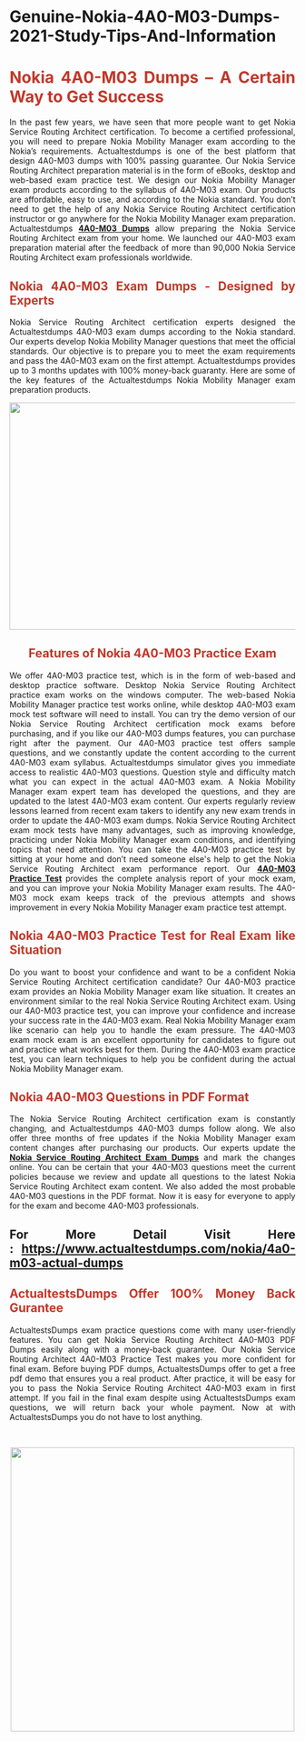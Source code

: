 # Genuine-Nokia-4A0-M03-Dumps-2021-Study-Tips-And-Information
<h1 style="text-align: justify;"><span style="color:#c0392b;"><strong>Nokia 4A0-M03 Dumps – A Certain Way to Get Success</strong></span></h1>

<p style="text-align: justify;">In the past few years, we have seen that more people want to get Nokia Service Routing Architect certification. To become a certified professional, you will need to prepare Nokia Mobility Manager exam according to the Nokia’s requirements. Actualtestdumps is one of the best platform that design 4A0-M03 dumps with 100% passing guarantee. Our Nokia Service Routing Architect preparation material is in the form of eBooks, desktop and web-based exam practice test. We design our Nokia Mobility Manager exam products according to the syllabus of 4A0-M03 exam. Our products are affordable, easy to use, and according to the Nokia standard. You don’t need to get the help of any Nokia Service Routing Architect certification instructor or go anywhere for the Nokia Mobility Manager exam preparation. Actualtestdumps <strong><a href="https://www.actualtestdumps.com/nokia/4a0-m03-actual-dumps">4A0-M03 Dumps</a></strong> allow preparing the Nokia Service Routing Architect exam from your home. We launched our 4A0-M03 exam preparation material after the feedback of more than 90,000 Nokia Service Routing Architect exam professionals worldwide.</p>

<h2 style="text-align: justify;"><span style="color:#c0392b;"><strong>Nokia 4A0-M03 Exam Dumps - Designed by Experts</strong></span></h2>

<p style="text-align: justify;">Nokia Service Routing Architect certification experts designed the Actualtestdumps 4A0-M03 exam dumps according to the Nokia standard. Our experts develop Nokia Mobility Manager questions that meet the official standards. Our objective is to prepare you to meet the exam requirements and pass the 4A0-M03 exam on the first attempt. Actualtestdumps provides up to 3 months updates with 100% money-back guaranty. Here are some of the key features of the Actualtestdumps Nokia Mobility Manager exam preparation products.</p>

<p style="text-align: center;"><a href="https://www.actualtestdumps.com/nokia/4a0-m03-actual-dumps"><img alt="" src="https://i.imgur.com/3skVhPL.png" style="width: 700px; height: 400px;" /></a></p>

<h2 style="text-align: center;"><span style="color:#c0392b;"><strong>Features of Nokia 4A0-M03 Practice Exam</strong></span></h2>

<p style="text-align: justify;">We offer 4A0-M03 practice test, which is in the form of web-based and desktop practice software. Desktop Nokia Service Routing Architect practice exam works on the windows computer. The web-based Nokia Mobility Manager practice test works online, while desktop 4A0-M03 exam mock test software will need to install. You can try the demo version of our Nokia Service Routing Architect certification mock exams before purchasing, and if you like our 4A0-M03 dumps features, you can purchase right after the payment. Our 4A0-M03 practice test offers sample questions, and we constantly update the content according to the current 4A0-M03 exam syllabus. Actualtestdumps simulator gives you immediate access to realistic 4A0-M03 questions. Question style and difficulty match what you can expect in the actual 4A0-M03 exam. A Nokia Mobility Manager exam expert team has developed the questions, and they are updated to the latest 4A0-M03 exam content. Our experts regularly review lessons learned from recent exam takers to identify any new exam trends in order to update the 4A0-M03 exam dumps. Nokia Service Routing Architect exam mock tests have many advantages, such as improving knowledge, practicing under Nokia Mobility Manager exam conditions, and identifying topics that need attention. You can take the 4A0-M03 practice test by sitting at your home and don’t need someone else's help to get the Nokia Service Routing Architect exam performance report. Our <strong><a href="https://www.actualtestdumps.com/nokia/4a0-m03-actual-dumps">4A0-M03 Practice Test</a></strong> provides the complete analysis report of your mock exam, and you can improve your Nokia Mobility Manager exam results. The 4A0-M03 mock exam keeps track of the previous attempts and shows improvement in every Nokia Mobility Manager exam practice test attempt.</p>

<h2 style="text-align: justify;"><span style="color:#c0392b;"><strong>Nokia 4A0-M03 Practice Test for Real Exam like Situation</strong></span></h2>

<p style="text-align: justify;">Do you want to boost your confidence and want to be a confident Nokia Service Routing Architect certification candidate? Our 4A0-M03 practice exam provides an Nokia Mobility Manager exam like situation. It creates an environment similar to the real Nokia Service Routing Architect exam. Using our 4A0-M03 practice test, you can improve your confidence and increase your success rate in the 4A0-M03 exam. Real Nokia Mobility Manager exam like scenario can help you to handle the exam pressure. The 4A0-M03 exam mock exam is an excellent opportunity for candidates to figure out and practice what works best for them. During the 4A0-M03 exam practice test, you can learn techniques to help you be confident during the actual Nokia Mobility Manager exam.</p>

<h2 style="text-align: justify;"><span style="color:#c0392b;"><strong>Nokia 4A0-M03 Questions in PDF Format</strong></span></h2>

<p style="text-align: justify;">The Nokia Service Routing Architect certification exam is constantly changing, and Actualtestdumps 4A0-M03 dumps follow along. We also offer three months of free updates if the Nokia Mobility Manager exam content changes after purchasing our products. Our experts update the <strong><a href="https://www.actualtestdumps.com/nokia/nokia-service-routing-architect-exam-dumps.html">Nokia Service Routing Architect Exam Dumps</a></strong> and mark the changes online. You can be certain that your 4A0-M03 questions meet the current policies because we review and update all questions to the latest Nokia Service Routing Architect exam content. We also added the most probable 4A0-M03 questions in the PDF format. Now it is easy for everyone to apply for the exam and become 4A0-M03 professionals.</p>

<h2 style="text-align: justify;"><strong>For More Detail Visit Here : <a href="https://www.actualtestdumps.com/nokia/4a0-m03-actual-dumps">https://www.actualtestdumps.com/nokia/4a0-m03-actual-dumps</a></strong></h2>

<h2 style="text-align: justify;"><span style="color:#c0392b;"><strong>ActualtestsDumps Offer 100% Money Back Gurantee</strong></span></h2>

<p style="text-align: justify;">ActualtestsDumps exam practice questions come with many user-friendly features. You can get Nokia Service Routing Architect 4A0-M03 PDF Dumps easily along with a money-back guarantee. Our Nokia Service Routing Architect 4A0-M03 Practice Test makes you more confident for final exam. Before buying PDF dumps, ActualtestsDumps offer to get a free pdf demo that ensures you a real product. After practice, it will be easy for you to pass the Nokia Service Routing Architect 4A0-M03 exam in first attempt. If you fail in the final exam despite using ActualtestsDumps exam questions, we will return back your whole payment. Now at with ActualtestsDumps you do not have to lost anything. </p>

<p style="text-align: justify;"> </p>

<p style="text-align: center;"><a href="https://www.actualtestdumps.com/nokia-exam-dumps"><img alt="" src="https://i.imgur.com/mKvbW7p.png" style="width: 500px; height: 500px;" /></a></p>
